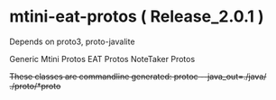 # mtini-eat-protos ( Release_2.0.1 )
Depends on proto3, proto-javalite

Generic Mtini Protos
EAT Protos
NoteTaker Protos

~~These classes are commandline generated:
protoc  --java_out=./java/ ./proto/*proto~~


